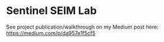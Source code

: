 # Sentinel SEIM Lab

See project publication/walkthrough on my Medium post here:
https://medium.com/p/da957e1f5cf5
